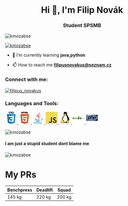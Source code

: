 <h1 align="center">Hi 👋, I'm Filip Novák</h1>
<h3 align="center">Student SPSMB</h3>

<p align="left"> <img src="https://komarev.com/ghpvc/?username=kmozabse&label=Profile%20views&color=0e75b6&style=flat-square" alt="kmozabse" /> </p>

<p align="left"> <a href="https://github.com/ryo-ma/github-profile-trophy"><img src="https://github-profile-trophy.vercel.app/?username=kmozabse" alt="kmozabse" /></a> </p>

- 🌱 I’m currently learning **java,python**

- 📫 How to reach me **filipusnovakus@seznam.cz**

<h3 align="left">Connect with me:</h3>
<p align="left">
<a href="https://instagram.com/filipus_novakus" target="blank"><img align="center" src="https://raw.githubusercontent.com/rahuldkjain/github-profile-readme-generator/master/src/images/icons/Social/instagram.svg" alt="filipus_novakus" height="30" width="40" /></a>
</p>

<h3 align="left">Languages and Tools:</h3>
<p align="left"> <a href="https://www.w3schools.com/css/" target="_blank" rel="noreferrer"> <img src="https://raw.githubusercontent.com/devicons/devicon/master/icons/css3/css3-original-wordmark.svg" alt="css3" width="40" height="40"/> </a> <a href="https://www.w3.org/html/" target="_blank" rel="noreferrer"> <img src="https://raw.githubusercontent.com/devicons/devicon/master/icons/html5/html5-original-wordmark.svg" alt="html5" width="40" height="40"/> </a> <a href="https://www.java.com" target="_blank" rel="noreferrer"> <img src="https://raw.githubusercontent.com/devicons/devicon/master/icons/java/java-original.svg" alt="java" width="40" height="40"/> </a> <a href="https://developer.mozilla.org/en-US/docs/Web/JavaScript" target="_blank" rel="noreferrer"> <img src="https://raw.githubusercontent.com/devicons/devicon/master/icons/javascript/javascript-original.svg" alt="javascript" width="40" height="40"/> </a> <a href="https://www.linux.org/" target="_blank" rel="noreferrer"> <img src="https://raw.githubusercontent.com/devicons/devicon/master/icons/linux/linux-original.svg" alt="linux" width="40" height="40"/> </a> <a href="https://nodejs.org" target="_blank" rel="noreferrer"> <img src="https://raw.githubusercontent.com/devicons/devicon/master/icons/nodejs/nodejs-original-wordmark.svg" alt="nodejs" width="40" height="40"/> </a> <a href="https://www.php.net" target="_blank" rel="noreferrer"> <img src="https://raw.githubusercontent.com/devicons/devicon/master/icons/php/php-original.svg" alt="php" width="40" height="40"/> </a> </p>

<p><img align="center" src="https://github-readme-streak-stats.herokuapp.com/?user=kmozabse&theme=highcontrast" alt="kmozabse" /></p>
<h4>I am just a stupid student dont blame me</h4>
<p><img  align="center" src="https://user-images.githubusercontent.com/91119101/204295733-d749b423-63d0-41e5-b6ae-0dd251f1b8cf.gif" alt="kmozabse" </p>
  
 <h1>My PRs</h1>


<!-- HTML Code: Place this code in the document's body (between the 'body' tags) where the table should appear -->
<table class="GeneratedTable">
 <thead>
    <tr>
      <th>Benchpress</th>
      <th>Deadlift</th>
      <th>Squad</th>
    </tr>
  </thead>
  <tbody>
    <tr>
      <td>145 kg</td>
      <td>220 kg</td>
      <td>200 kg</td>
    </tr>
   <tbody>
   
</table>




